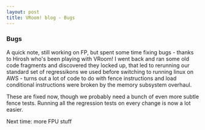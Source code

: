 ```yaml
---
layout: post
title: VRoom! blog - Bugs
---
```


### Bugs

A quick note, still working on FP, but spent some time fixing bugs - thanks to Hirosh
who's been playing with VRoom! I 
went back and ran some old code fragments and discovered they locked up, that led to rerunning our
standard set of regressikons we used before switching to running linux on AWS - turns out a lot 
of code to do with fence instructions and load conditional instructions were broken by the memory
subsystem overhaul.

These are fixed now, though we probably need a bunch of even more subtle fence tests. Running
all the regression tests on every change is now a lot easier.


Next time: more FPU stuff
